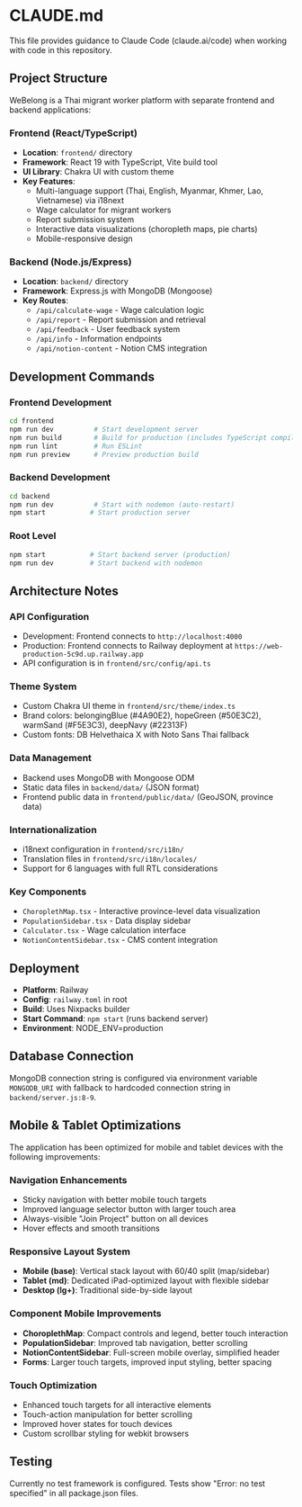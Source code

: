 # CLAUDE.md

This file provides guidance to Claude Code (claude.ai/code) when working with code in this repository.

## Project Structure

WeBelong is a Thai migrant worker platform with separate frontend and backend applications:

### Frontend (React/TypeScript)
- **Location**: `frontend/` directory
- **Framework**: React 19 with TypeScript, Vite build tool
- **UI Library**: Chakra UI with custom theme
- **Key Features**:
  - Multi-language support (Thai, English, Myanmar, Khmer, Lao, Vietnamese) via i18next
  - Wage calculator for migrant workers
  - Report submission system
  - Interactive data visualizations (choropleth maps, pie charts)
  - Mobile-responsive design

### Backend (Node.js/Express)
- **Location**: `backend/` directory
- **Framework**: Express.js with MongoDB (Mongoose)
- **Key Routes**:
  - `/api/calculate-wage` - Wage calculation logic
  - `/api/report` - Report submission and retrieval
  - `/api/feedback` - User feedback system
  - `/api/info` - Information endpoints
  - `/api/notion-content` - Notion CMS integration

## Development Commands

### Frontend Development
```bash
cd frontend
npm run dev          # Start development server
npm run build        # Build for production (includes TypeScript compilation)
npm run lint         # Run ESLint
npm run preview      # Preview production build
```

### Backend Development
```bash
cd backend
npm run dev          # Start with nodemon (auto-restart)
npm start           # Start production server
```

### Root Level
```bash
npm start           # Start backend server (production)
npm run dev         # Start backend with nodemon
```

## Architecture Notes

### API Configuration
- Development: Frontend connects to `http://localhost:4000`
- Production: Frontend connects to Railway deployment at `https://web-production-5c9d.up.railway.app`
- API configuration is in `frontend/src/config/api.ts`

### Theme System
- Custom Chakra UI theme in `frontend/src/theme/index.ts`
- Brand colors: belongingBlue (#4A90E2), hopeGreen (#50E3C2), warmSand (#F5E3C3), deepNavy (#22313F)
- Custom fonts: DB Helvethaica X with Noto Sans Thai fallback

### Data Management
- Backend uses MongoDB with Mongoose ODM
- Static data files in `backend/data/` (JSON format)
- Frontend public data in `frontend/public/data/` (GeoJSON, province data)

### Internationalization
- i18next configuration in `frontend/src/i18n/`
- Translation files in `frontend/src/i18n/locales/`
- Support for 6 languages with full RTL considerations

### Key Components
- `ChoroplethMap.tsx` - Interactive province-level data visualization
- `PopulationSidebar.tsx` - Data display sidebar
- `Calculator.tsx` - Wage calculation interface
- `NotionContentSidebar.tsx` - CMS content integration

## Deployment

- **Platform**: Railway
- **Config**: `railway.toml` in root
- **Build**: Uses Nixpacks builder
- **Start Command**: `npm start` (runs backend server)
- **Environment**: NODE_ENV=production

## Database Connection

MongoDB connection string is configured via environment variable `MONGODB_URI` with fallback to hardcoded connection string in `backend/server.js:8-9`.

## Mobile & Tablet Optimizations

The application has been optimized for mobile and tablet devices with the following improvements:

### Navigation Enhancements
- Sticky navigation with better mobile touch targets
- Improved language selector button with larger touch area
- Always-visible "Join Project" button on all devices
- Hover effects and smooth transitions

### Responsive Layout System
- **Mobile (base)**: Vertical stack layout with 60/40 split (map/sidebar)
- **Tablet (md)**: Dedicated iPad-optimized layout with flexible sidebar
- **Desktop (lg+)**: Traditional side-by-side layout

### Component Mobile Improvements
- **ChoroplethMap**: Compact controls and legend, better touch interaction
- **PopulationSidebar**: Improved tab navigation, better scrolling
- **NotionContentSidebar**: Full-screen mobile overlay, simplified header
- **Forms**: Larger touch targets, improved input styling, better spacing

### Touch Optimization
- Enhanced touch targets for all interactive elements
- Touch-action manipulation for better scrolling
- Improved hover states for touch devices
- Custom scrollbar styling for webkit browsers

## Testing

Currently no test framework is configured. Tests show "Error: no test specified" in all package.json files.